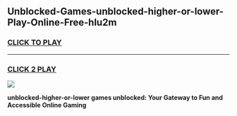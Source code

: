 
## Unblocked-Games-unblocked-higher-or-lower-Play-Online-Free-hlu2m
<h3>
<a href="https://premium76.site?title=unblocked-higher-or-lower&ref=26A">CLICK TO PLAY</a></h3>
<hr>

<h3>
<a href="https://premium76.site?title=unblocked-higher-or-lower&ref=26A">CLICK 2 PLAY</a>
  
</h3>

<a href="https://premium76.site?title=unblocked-higher-or-lower&ref=26A"><img src="https://clearcache.store/games.png"></a>


**unblocked-higher-or-lower games unblocked: Your Gateway to Fun and Accessible Online Gaming**
